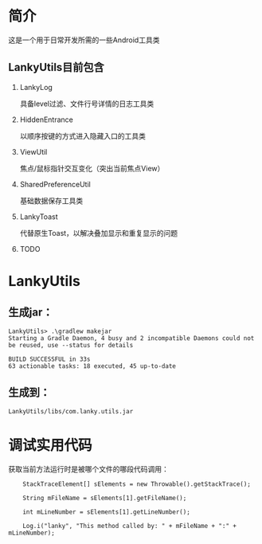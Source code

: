 # 简介

这是一个用于日常开发所需的一些Android工具类

## LankyUtils目前包含

1. LankyLog
   
   具备level过滤、文件行号详情的日志工具类

2. HiddenEntrance
   
   以顺序按键的方式进入隐藏入口的工具类

3. ViewUtil
   
   焦点/鼠标指针交互变化（突出当前焦点View）

4. SharedPreferenceUtil
   
   基础数据保存工具类

5. LankyToast
   
   代替原生Toast，以解决叠加显示和重复显示的问题

6. TODO

# LankyUtils

## 生成jar：

```
LankyUtils> .\gradlew makejar
Starting a Gradle Daemon, 4 busy and 2 incompatible Daemons could not be reused, use --status for details

BUILD SUCCESSFUL in 33s
63 actionable tasks: 18 executed, 45 up-to-date
```

## 生成到：

`LankyUtils/libs/com.lanky.utils.jar`

# 调试实用代码

获取当前方法运行时是被哪个文件的哪段代码调用：

```
    StackTraceElement[] sElements = new Throwable().getStackTrace();

    String mFileName = sElements[1].getFileName();

    int mLineNumber = sElements[1].getLineNumber();

    Log.i("lanky", "This method called by: " + mFileName + ":" + mLineNumber);

```

